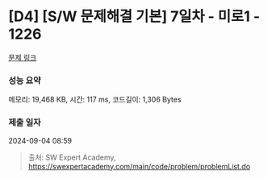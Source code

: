 # [D4] [S/W 문제해결 기본] 7일차 - 미로1 - 1226 

[문제 링크](https://swexpertacademy.com/main/code/problem/problemDetail.do?contestProbId=AV14vXUqAGMCFAYD) 

### 성능 요약

메모리: 19,468 KB, 시간: 117 ms, 코드길이: 1,306 Bytes

### 제출 일자

2024-09-04 08:59



> 출처: SW Expert Academy, https://swexpertacademy.com/main/code/problem/problemList.do